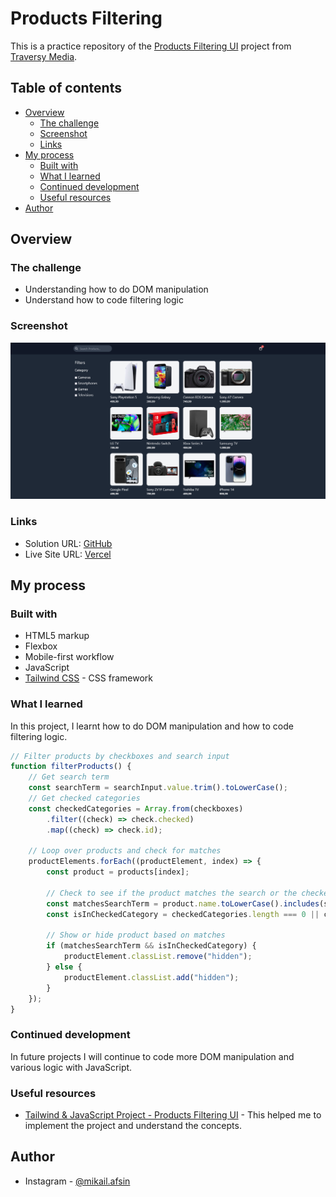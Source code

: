 # Products Filtering

This is a practice repository of the [Products Filtering UI](https://youtu.be/Hwyyk1Ueoig?si=SJXIwzSu9ebJ1ztE) project from [Traversy Media](https://www.youtube.com/@TraversyMedia).

## Table of contents

-   [Overview](#overview)
    -   [The challenge](#the-challenge)
    -   [Screenshot](#screenshot)
    -   [Links](#links)
-   [My process](#my-process)
    -   [Built with](#built-with)
    -   [What I learned](#what-i-learned)
    -   [Continued development](#continued-development)
    -   [Useful resources](#useful-resources)
-   [Author](#author)

## Overview

### The challenge

-   Understanding how to do DOM manipulation
-   Understand how to code filtering logic

### Screenshot

![](./screenshot/desktop.png)

### Links

-   Solution URL: [GitHub]()
-   Live Site URL: [Vercel]()

## My process

### Built with

-   HTML5 markup
-   Flexbox
-   Mobile-first workflow
-   JavaScript
-   [Tailwind CSS](https://tailwindcss.com/) - CSS framework

### What I learned

In this project, I learnt how to do DOM manipulation and how to code filtering logic.

```js
// Filter products by checkboxes and search input
function filterProducts() {
    // Get search term
    const searchTerm = searchInput.value.trim().toLowerCase();
    // Get checked categories
    const checkedCategories = Array.from(checkboxes)
        .filter((check) => check.checked)
        .map((check) => check.id);

    // Loop over products and check for matches
    productElements.forEach((productElement, index) => {
        const product = products[index];

        // Check to see if the product matches the search or the checked categories
        const matchesSearchTerm = product.name.toLowerCase().includes(searchTerm);
        const isInCheckedCategory = checkedCategories.length === 0 || checkedCategories.includes(product.category);

        // Show or hide product based on matches
        if (matchesSearchTerm && isInCheckedCategory) {
            productElement.classList.remove("hidden");
        } else {
            productElement.classList.add("hidden");
        }
    });
}
```

### Continued development

In future projects I will continue to code more DOM manipulation and various logic with JavaScript.

### Useful resources

-   [Tailwind & JavaScript Project - Products Filtering UI](https://youtu.be/Hwyyk1Ueoig?si=XlMDDXXK5HifrQFc) - This helped me to implement the project and understand the concepts.

## Author

-   Instagram - [@mikail.afsin](https://www.instagram.com/mikail.afsin)
